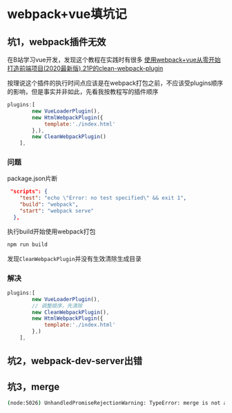 # webpack+vue填坑记

## 坑1，webpack插件无效

在B站学习vue开发，发现这个教程在实践时有很多
[使用webpack+vue从零开始打造前端项目(2020最新版),21P的clean-webpack-plugin](https://www.bilibili.com/video/BV157411V7Dh?p=21)

按理说这个插件的执行时间点应该是在webpack打包之前，不应该受plugins顺序的影响，但是事实并非如此，先看我按教程写的插件顺序

```javascript
plugins:[
        new VueLoaderPlugin(),
        new HtmlWebpackPlugin({
            template:'./index.html'
        },),
        new CleanWebpackPlugin()
    ],
```

### 问题

package.json片断

```json
 "scripts": {
    "test": "echo \"Error: no test specified\" && exit 1",
    "build": "webpack",
    "start": "webpack serve"
  },
```

执行build开始使用webpack打包

```bash
npm run build
```

发现`CleanWebpackPlugin`并没有生效清除生成目录

### 解决

```javascript
plugins:[
        new VueLoaderPlugin(),
        // 调整顺序，先清除
        new CleanWebpackPlugin(),
        new HtmlWebpackPlugin({
            template:'./index.html'
        },)
    ],
```

## 坑2，webpack-dev-server出错

## 坑3，merge

```bash
(node:5026) UnhandledPromiseRejectionWarning: TypeError: merge is not a function
```
